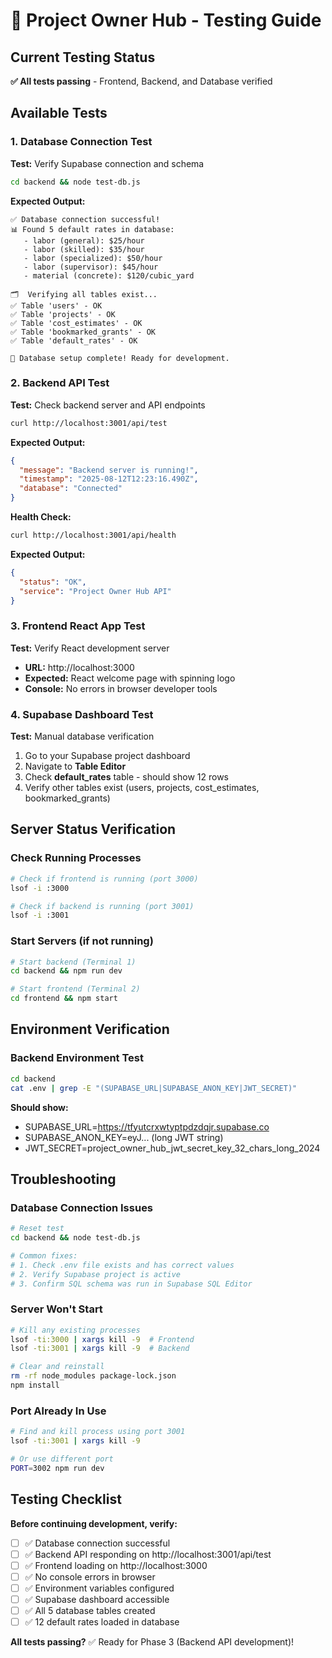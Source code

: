 # 🧪 Project Owner Hub - Testing Guide

## Current Testing Status

**✅ All tests passing** - Frontend, Backend, and Database verified

## Available Tests

### 1. Database Connection Test

**Test:** Verify Supabase connection and schema
```bash
cd backend && node test-db.js
```

**Expected Output:**
```
✅ Database connection successful!
📊 Found 5 default rates in database:
   - labor (general): $25/hour
   - labor (skilled): $35/hour
   - labor (specialized): $50/hour
   - labor (supervisor): $45/hour
   - material (concrete): $120/cubic_yard

🗂️  Verifying all tables exist...
✅ Table 'users' - OK
✅ Table 'projects' - OK
✅ Table 'cost_estimates' - OK
✅ Table 'bookmarked_grants' - OK
✅ Table 'default_rates' - OK

🎉 Database setup complete! Ready for development.
```

### 2. Backend API Test

**Test:** Check backend server and API endpoints
```bash
curl http://localhost:3001/api/test
```

**Expected Output:**
```json
{
  "message": "Backend server is running!",
  "timestamp": "2025-08-12T12:23:16.490Z",
  "database": "Connected"
}
```

**Health Check:**
```bash
curl http://localhost:3001/api/health
```

**Expected Output:**
```json
{
  "status": "OK",
  "service": "Project Owner Hub API"
}
```

### 3. Frontend React App Test

**Test:** Verify React development server
- **URL:** http://localhost:3000
- **Expected:** React welcome page with spinning logo
- **Console:** No errors in browser developer tools

### 4. Supabase Dashboard Test

**Test:** Manual database verification
1. Go to your Supabase project dashboard
2. Navigate to **Table Editor**
3. Check **default_rates** table - should show 12 rows
4. Verify other tables exist (users, projects, cost_estimates, bookmarked_grants)

## Server Status Verification

### Check Running Processes
```bash
# Check if frontend is running (port 3000)
lsof -i :3000

# Check if backend is running (port 3001)  
lsof -i :3001
```

### Start Servers (if not running)
```bash
# Start backend (Terminal 1)
cd backend && npm run dev

# Start frontend (Terminal 2)
cd frontend && npm start
```

## Environment Verification

### Backend Environment Test
```bash
cd backend
cat .env | grep -E "(SUPABASE_URL|SUPABASE_ANON_KEY|JWT_SECRET)"
```

**Should show:**
- SUPABASE_URL=https://tfyutcrxwtyptpdzdqjr.supabase.co
- SUPABASE_ANON_KEY=eyJ... (long JWT string)
- JWT_SECRET=project_owner_hub_jwt_secret_key_32_chars_long_2024

## Troubleshooting

### Database Connection Issues
```bash
# Reset test
cd backend && node test-db.js

# Common fixes:
# 1. Check .env file exists and has correct values
# 2. Verify Supabase project is active
# 3. Confirm SQL schema was run in Supabase SQL Editor
```

### Server Won't Start
```bash
# Kill any existing processes
lsof -ti:3000 | xargs kill -9  # Frontend
lsof -ti:3001 | xargs kill -9  # Backend

# Clear and reinstall
rm -rf node_modules package-lock.json
npm install
```

### Port Already In Use
```bash
# Find and kill process using port 3001
lsof -ti:3001 | xargs kill -9

# Or use different port
PORT=3002 npm run dev
```

## Testing Checklist

**Before continuing development, verify:**

- [ ] ✅ Database connection successful
- [ ] ✅ Backend API responding on http://localhost:3001/api/test
- [ ] ✅ Frontend loading on http://localhost:3000
- [ ] ✅ No console errors in browser
- [ ] ✅ Environment variables configured
- [ ] ✅ Supabase dashboard accessible
- [ ] ✅ All 5 database tables created
- [ ] ✅ 12 default rates loaded in database

**All tests passing?** ✅ Ready for Phase 3 (Backend API development)!